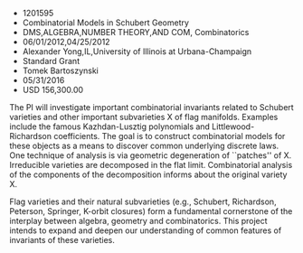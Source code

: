 
* 1201595
* Combinatorial Models in Schubert Geometry
* DMS,ALGEBRA,NUMBER THEORY,AND COM, Combinatorics
* 06/01/2012,04/25/2012
* Alexander Yong,IL,University of Illinois at Urbana-Champaign
* Standard Grant
* Tomek Bartoszynski
* 05/31/2016
* USD 156,300.00

The PI will investigate important combinatorial invariants related to Schubert
varieties and other important subvarieties X of flag manifolds. Examples include
the famous Kazhdan-Lusztig polynomials and Littlewood-Richardson coefficients.
The goal is to construct combinatorial models for these objects as a means to
discover common underlying discrete laws. One technique of analysis is via
geometric degeneration of ``patches'' of X. Irreducible varieties are decomposed
in the flat limit. Combinatorial analysis of the components of the decomposition
informs about the original variety X.

Flag varieties and their natural subvarieties (e.g., Schubert, Richardson,
Peterson, Springer, K-orbit closures) form a fundamental cornerstone of the
interplay between algebra, geometry and combinatorics. This project intends to
expand and deepen our understanding of common features of invariants of these
varieties.
